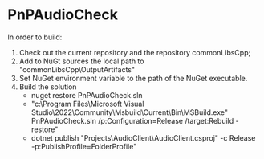 # PnPAudioCheck

In order to build:

1. Check out the current repository and the repository commonLibsCpp;
2. Add to NuGt sources the local path to "commonLibsCpp\OutputArtifacts"
3. Set NuGet environment variable to the path of the NuGet executable.
4. Build the solution
	- nuget restore PnPAudioCheck.sln
	- "c:\Program Files\Microsoft Visual Studio\2022\Community\Msbuild\Current\Bin\MSBuild.exe" PnPAudioCheck.sln /p:Configuration=Release /target:Rebuild -restore"
	- dotnet publish \"Projects\\AudioClient\\AudioClient.csproj\" -c Release -p:PublishProfile=FolderProfile"
